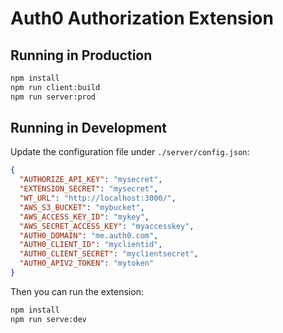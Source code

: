 # Auth0 Authorization Extension

## Running in Production

```bash
npm install
npm run client:build
npm run server:prod
```

## Running in Development

Update the configuration file under `./server/config.json`:

```json
{
  "AUTHORIZE_API_KEY": "mysecret",
  "EXTENSION_SECRET": "mysecret",
  "WT_URL": "http://localhost:3000/",
  "AWS_S3_BUCKET": "mybucket",
  "AWS_ACCESS_KEY_ID": "mykey",
  "AWS_SECRET_ACCESS_KEY": "myaccesskey",
  "AUTH0_DOMAIN": "me.auth0.com",
  "AUTH0_CLIENT_ID": "myclientid",
  "AUTH0_CLIENT_SECRET": "myclientsecret",
  "AUTH0_APIV2_TOKEN": "mytoken"
}
```

Then you can run the extension:

```bash
npm install
npm run serve:dev
```
